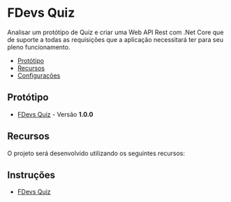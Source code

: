 # FDevs Quiz
  Analisar um protótipo de Quiz e criar uma Web API Rest com .Net Core que de suporte a todas as requisições que a aplicação necessitará ter para seu pleno funcionamento.

- [Protótipo](#Protótipo)
- [Recursos](#Recursos)
- [Configurações](#Configurações)

## Protótipo
- [FDevs Quiz](https://www.figma.com/proto/q3JdOjkx5FcAblc9Qv8ZNf/FDev-Quiz?node-id=48520%3A1094&scaling=scale-down&page-id=0%3A1) - Versão **1.0.0**

## Recursos
O projeto será desenvolvido utilizando os seguintes recursos:

## Instruções
- [FDevs Quiz](https://www.notion.so/FDevs-aef65646549444928fe335dbc8606649)
